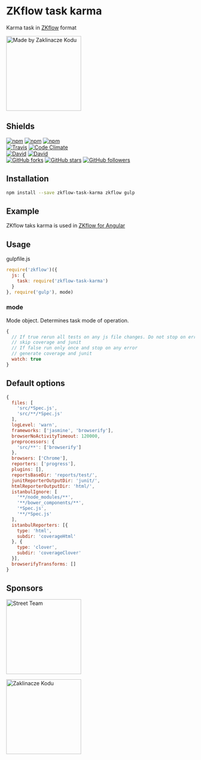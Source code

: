 # ZKflow task karma

Karma task in [ZKflow](https://github.com/zaklinaczekodu/zkflow) format

[<img alt="Made by Zaklinacze Kodu" src="http://zaklinaczekodu.com/_assets/madeBy.svg" width="200">](http://zaklinaczekodu.com)

Shields
-------

[![npm](https://img.shields.io/npm/v/zkflow-task-karma.svg?style=flat-square)](https://www.npmjs.com/package/zkflow-task-karma)
[![npm](https://img.shields.io/npm/l/zkflow-task-karma.svg?style=flat-square)](https://www.npmjs.com/package/zkflow-task-karma)
[![npm](https://img.shields.io/npm/dm/zkflow-task-karma.svg?style=flat-square)](https://www.npmjs.com/package/zkflow-task-karma)<br>
[![Travis](https://img.shields.io/travis/zaklinaczekodu/zkflow-task-karma/master.svg?style=flat-square)](https://travis-ci.org/zaklinaczekodu/zkflow-task-karma)
[![Code Climate](https://img.shields.io/codeclimate/github/zaklinaczekodu/zkflow-task-karma.svg?style=flat-square)](https://codeclimate.com/github/zaklinaczekodu/zkflow-task-karma)<br>
[![David](https://img.shields.io/david/zaklinaczekodu/zkflow-task-karma.svg?style=flat-square)](https://david-dm.org/zaklinaczekodu/zkflow-task-karma)
[![David](https://img.shields.io/david/dev/zaklinaczekodu/zkflow-task-karma.svg?style=flat-square)](https://david-dm.org/zaklinaczekodu/zkflow-task-karma)<br>
[![GitHub forks](https://img.shields.io/github/forks/zaklinaczekodu/zkflow-task-karma.svg?style=flat-square)](https://github.com/zaklinaczekodu/zkflow-task-karma)
[![GitHub stars](https://img.shields.io/github/stars/zaklinaczekodu/zkflow-task-karma.svg?style=flat-square)](https://github.com/zaklinaczekodu/zkflow-task-karma)
[![GitHub followers](https://img.shields.io/github/followers/zaklinaczekodu.svg?style=flat-square)](https://github.com/zaklinaczekodu/zkflow-task-karma)

Installation
------------

```bash
npm install --save zkflow-task-karma zkflow gulp
```

Example
-------

ZKflow taks karma is used in [ZKflow for Angular](https://github.com/zaklinaczekodu/zkflow-angular)

Usage
-----

gulpfile.js

```javaScript
require('zkflow')({
  js: {
    task: require('zkflow-task-karma')
  }
}, require('gulp'), mode)
```

### mode

Mode object. Determines task mode of operation.

```javaScript
{
  // If true rerun all tests on any js file changes. Do not stop on errors.
  // skip coverage and junit
  // If false run only once and stop on any error
  // generate coverage and junit
  watch: true 
}
```

Default options
---------------

```javaScript
{
  files: [
    'src/*Spec.js',
    'src/**/*Spec.js'
  ],
  logLevel: 'warn',
  frameworks: ['jasmine', 'browserify'],
  browserNoActivityTimeout: 120000,
  preprocessors: {
    'src/**': ['browserify']
  },
  browsers: ['Chrome'],
  reporters: ['progress'],
  plugins: [],
  reportsBaseDir: 'reports/test/',
  junitReporterOutputDir: 'junit/',
  htmlReporterOutputDir: 'html/',
  istanbulIgnore: [
    '**/node_modules/**',
    '**/bower_components/**',
    '*Spec.js',
    '**/*Spec.js'
  ],
  istanbulReporters: [{
    type: 'html',
    subdir: 'coverageHtml'
  }, {
    type: 'clover',
    subdir: 'coverageClover'
  }],
  browserifyTransforms: []
}
```

Sponsors
--------

[<img alt="Street Team" src="http://zaklinaczekodu.com/_assets/streetteam.svg" width="200">](http://getstreetteam.com)

[<img alt="Zaklinacze Kodu" src="http://zaklinaczekodu.com/_assets/logo.svg" width="200">](http://zaklinaczekodu.com)
